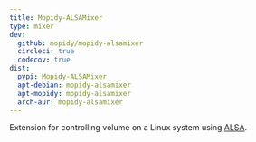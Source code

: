 ```yaml
---
title: Mopidy-ALSAMixer
type: mixer
dev:
  github: mopidy/mopidy-alsamixer
  circleci: true
  codecov: true
dist:
  pypi: Mopidy-ALSAMixer
  apt-debian: mopidy-alsamixer
  apt-mopidy: mopidy-alsamixer
  arch-aur: mopidy-alsamixer
---
```


Extension for controlling volume on a Linux system using
[ALSA](https://www.alsa-project.org/).
